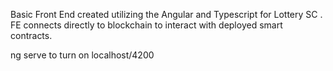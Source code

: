 Basic Front End created utilizing the Angular and Typescript for Lottery SC .
FE connects directly to blockchain to interact with deployed smart contracts.

ng serve to turn on localhost/4200